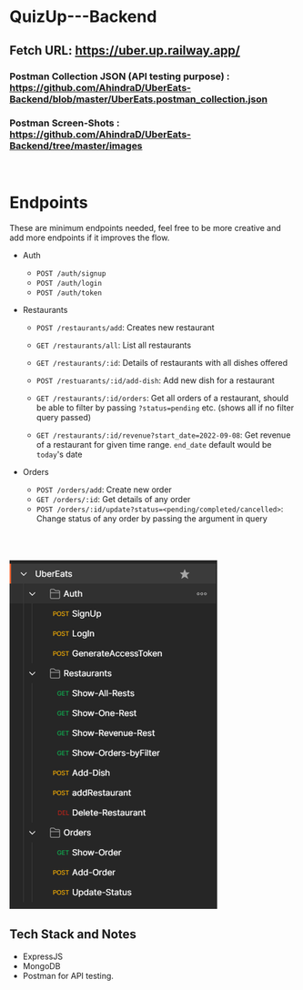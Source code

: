 # QuizUp---Backend
## Fetch URL: https://uber.up.railway.app/
### Postman Collection JSON (API testing purpose) : https://github.com/AhindraD/UberEats-Backend/blob/master/UberEats.postman_collection.json
### Postman Screen-Shots : https://github.com/AhindraD/UberEats-Backend/tree/master/images
<br>

# Endpoints

These are minimum endpoints needed, feel free to be more creative and add more endpoints if it improves the flow.
- Auth
  - `POST /auth/signup`  
  - `POST /auth/login`
  - `POST /auth/token`
  
- Restaurants 
  - `POST /restaurants/add`: Creates new restaurant
  
  - `GET /restaurants/all`: List all restaurants
  
  - `GET /restaurants/:id`: Details of restaurants with all dishes offered
  
  - `POST /restuarants/:id/add-dish`: Add new dish for a restaurant
  
  - `GET /restaurants/:id/orders`: Get all orders of a restaurant, should be able to filter by passing `?status=pending` etc. (shows all if no filter query passed)
  
  - `GET /restaurants/:id/revenue?start_date=2022-09-08`: Get revenue of a restaurant for given time range. `end_date` default would be `today`'s date
  
- Orders
  - `POST /orders/add`: Create new order
  - `GET /orders/:id`: Get details of any order
  - `POST /orders/:id/update?status=<pending/completed/cancelled>`: Change status of any order by passing the argument in query

  <br>
  <br>
  <br>
![all requests](https://github.com/AhindraD/UberEats-Backend/blob/master/images/allRequests.PNG?raw=true)
## Tech Stack and Notes
- ExpressJS
- MongoDB
- Postman for API testing.
